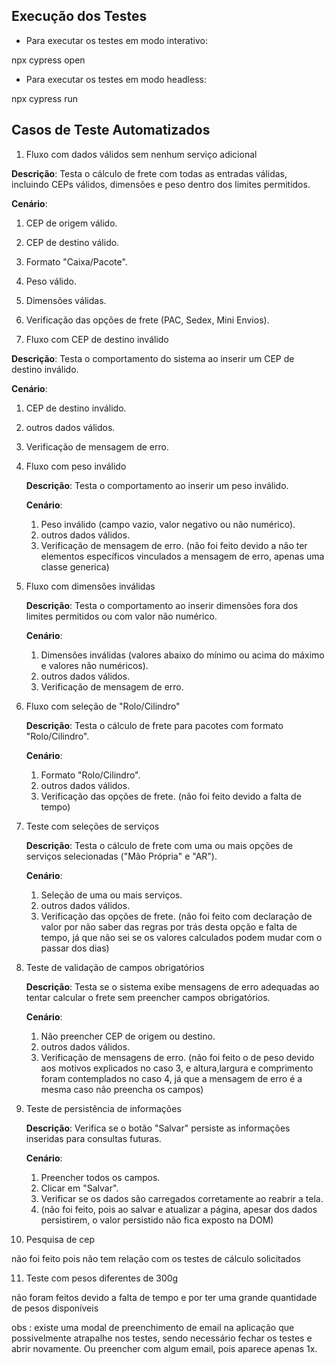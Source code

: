 ## Execução dos Testes

- Para executar os testes em modo interativo:

npx cypress open

- Para executar os testes em modo headless:

npx cypress run

## Casos de Teste Automatizados

1. Fluxo com dados válidos sem nenhum serviço adicional
   
**Descrição**: Testa o cálculo de frete com todas as entradas válidas, incluindo CEPs válidos, dimensões e peso dentro dos limites permitidos.

**Cenário**:
   1. CEP de origem válido.
   2. CEP de destino válido.
   3. Formato "Caixa/Pacote".
   4. Peso válido.
   5. Dimensões válidas.
   6. Verificação das opções de frete (PAC, Sedex, Mini Envios).
      
2. Fluxo com CEP de destino inválido
   
**Descrição**: Testa o comportamento do sistema ao inserir um CEP de destino inválido.

**Cenário**:
   1. CEP de destino inválido.
   2. outros dados válidos.
   3. Verificação de mensagem de erro.
      
3. Fluxo com peso inválido
   
   **Descrição**: Testa o comportamento ao inserir um peso inválido.
   
   **Cenário**:
   1. Peso inválido (campo vazio, valor negativo ou não numérico).
   2. outros dados válidos.
   3. Verificação de mensagem de erro.
   (não foi feito devido a não ter elementos específicos vinculados a mensagem de erro, apenas uma classe generica)

4. Fluxo com dimensões inválidas
   
   **Descrição**: Testa o comportamento ao inserir dimensões fora dos limites permitidos ou com valor não numérico.
   
   **Cenário**:
   1. Dimensões inválidas (valores abaixo do mínimo ou acima do máximo e valores não numéricos).
   2. outros dados válidos.
   3. Verificação de mensagem de erro.
      
5. Fluxo com seleção de "Rolo/Cilindro"
    
   **Descrição**: Testa o cálculo de frete para pacotes com formato "Rolo/Cilindro".
   
   **Cenário**:
   1. Formato "Rolo/Cilindro".
   2. outros dados válidos.
   3. Verificação das opções de frete.
   (não foi feito devido a falta de tempo)
   
7. Teste com seleções de serviços
    
   **Descrição**: Testa o cálculo de frete com uma ou mais opções de serviços selecionadas ("Mão Própria" e "AR").
    
   **Cenário**:
   1. Seleção de uma ou mais serviços.
   2. outros dados válidos.
   3. Verificação das opções de frete.
   (não foi feito com declaração de valor por não saber das regras por trás desta opção e falta de tempo, já que não sei se os valores calculados podem mudar com o passar dos dias)

8. Teste de validação de campos obrigatórios
    
   **Descrição**: Testa se o sistema exibe mensagens de erro adequadas ao tentar calcular o frete sem preencher campos obrigatórios.
    
   **Cenário**:
   1. Não preencher CEP de origem ou destino.
   2. outros dados válidos.
   3. Verificação de mensagens de erro.
   (não foi feito o de peso devido aos motivos explicados no caso 3, e altura,largura e comprimento foram contemplados no caso 4, já que a mensagem de erro é a mesma caso não preencha os campos)

9. Teste de persistência de informações
    
   **Descrição**: Verifica se o botão "Salvar" persiste as informações inseridas para consultas futuras.
    
   **Cenário**:
   1. Preencher todos os campos.
   2. Clicar em "Salvar".
   3. Verificar se os dados são carregados corretamente ao reabrir a tela.
   4. (não foi feito, pois ao salvar e atualizar a página, apesar dos dados persistirem, o valor persistido não fica exposto na DOM)
      
10. Pesquisa de cep
    
   não foi feito pois não tem relação com os testes de cálculo solicitados
   
11. Teste com pesos diferentes de 300g

   não foram feitos devido a falta de tempo e por ter uma grande quantidade de pesos disponíveis

obs : existe uma modal de preenchimento de email na aplicação que possivelmente atrapalhe nos testes, sendo necessário fechar os testes e abrir novamente. Ou preencher com algum email, pois aparece apenas 1x.
